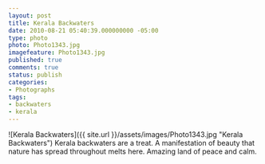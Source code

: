```yaml
---
layout: post
title: Kerala Backwaters
date: 2010-08-21 05:40:39.000000000 -05:00
type: photo
photo: Photo1343.jpg
imagefeature: Photo1343.jpg
published: true
comments: true
status: publish
categories:
- Photographs
tags:
- backwaters
- kerala
---
```


![Kerala Backwaters]({{ site.url }}/assets/images/Photo1343.jpg "Kerala Backwaters")
Kerala backwaters are a treat. A manifestation of beauty that nature has spread throughout melts here. Amazing land of 
peace and calm.
